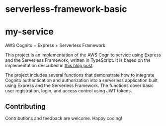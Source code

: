 # serverless-framework-basic
# my-service

AWS Cognito + Express + Serverless Framework

This project is an implementation of the AWS Cognito service using Express and the Serverless Framework, written in TypeScript. It is based on the implementation described in [this blog post](https://tobelinuxer.tistory.com/60).

The project includes several functions that demonstrate how to integrate Cognito authentication and authorization into a serverless application built using Express and the Serverless Framework. The functions cover basic user registration, login, and access control using JWT tokens.

## Contributing

Contributions and feedback are welcome. Happy coding!


    
